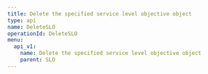 ```yaml
---
title: Delete the specified service level objective object
type: api
name: DeleteSLO
operationId: DeleteSLO
menu:
  api_v1:
    name: Delete the specified service level objective object
    parent: SLO
---
```

